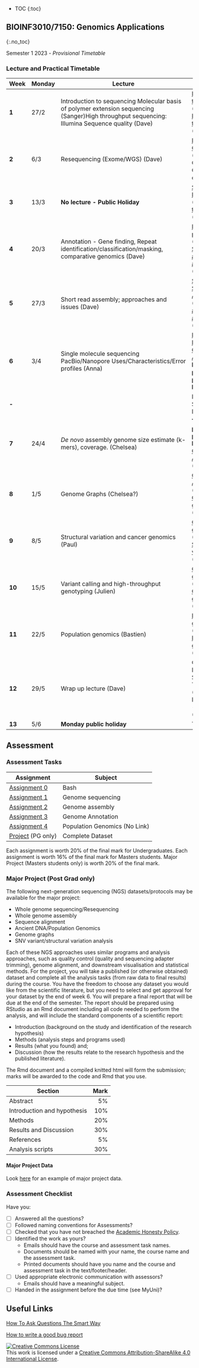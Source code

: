 * TOC 
{:toc}

## BIOINF3010/7150: Genomics Applications
{:.no_toc}

Semester 1 2023 - *Provisional Timetable*

### Lecture and Practical Timetable

| **Week** | **Monday** | **Lecture**                                       | **Practical**                                     |
|----------|------------|---------------------------------------------------|---------------------------------------------------|
| **1**    | 27/2       | Introduction to sequencing Molecular basis of polymer extension sequencing (Sanger)High throughput sequencing: Illumina Sequence quality (Dave) | [Introduction to Bash 1] (Dave)   [Introduction to Bash 2] (Dave)                  |
| **2**    | 6/3        | Resequencing (Exome/WGS)     (Dave)                    |[Read Quality Control] (Dave)[Read Quality Control contd] |
| **3**    | 13/3       | **No lecture - Public Holiday**  |[SARS-CoV-2 Resequencing] (Dave)  [Intro to BLAST] (Dave)       |
| **4**    | 20/3       | Annotation - Gene finding, Repeat identification/classification/masking, comparative genomics (Dave)  |[BLAST practical] (Dave) [SAMTools and alignments] (Dave)          |
| **5**    | 27/3       | Short read assembly; approaches and issues (Dave)  |  [SARS-CoV-2 Short Read Assembly] (Dave) [Short and long read alignment] (Anna) (Anna)         |
| **6**    | 3/4        | Single molecule sequencing PacBio/Nanopore Uses/Characteristics/Error profiles (Anna)  | [E. coli K-12 Hybrid Genome Assembly]  **Friday no practical -public holiday**                         |
| **-**    |            |  |    MID-SEMESTER BREAK                                             |
| **7**    | 24/4       | _De novo_ assembly genome size estimate (k-mers), coverage. (Chelsea)  | **Tuesday no practical - public holiday**   [Genome Assembly I] (Chelsea)         |
| **8**    | 1/5        | Genome Graphs (Chelsea?)  | [Genome Assembly II] (Chelsea?) [Genome graphs1] (Chelsea?)           |
| **9**    | 8/5        | Structural variation and cancer genomics (Paul)  |  [Genome graphs2] (Chelsea?) [Structural variation] (Paul)      |
| **10**   | 15/5       | Variant calling and high-throughput genotyping (Julien) |  [Clinical genomics1] (Julien)  [Clinical genomics2] (Julien)         |
| **11**   | 22/5       | Population genomics (Bastien) | [Population genomics1] (Bastien)  [Population genomics2] (Bastien)              |
| **12**   | 29/5       | Wrap up lecture (Dave) |  Open Practical Session Tuesday (Dave)  [Open  Prac session - Friday] (Dave)           |
| **13**   | 5/6        |   **Monday public holiday**         |   TBD        |

[Introduction to Bash 1]: Practicals/Bash_Practicals/1_IntroBash.md
[Introduction to Bash 2]: Practicals/Bash_Practicals/2_BashScripting.md
[Read Quality Control]: Practicals/Read_QC/read-qc.md
[SAMTools and alignments]: Practicals/Alignments_Practicals/alignment-cram.md
[SARS-CoV-2 Resequencing]: Practicals/resequencing/resequencing.md
[SARS-CoV-2 Short Read Assembly]: Practicals/short_read_assembly/short-read-assembly.md
[Short and long read alignment]: Practicals/short_long_alignment/short_long_alignment.md
[E. coli K-12 Hybrid Genome Assembly]: Practicals/hybrid_genome_assembly/index.md
[Bacterial genome assembly]: Practicals/
[Genome Assembly I]: Practicals/Genome_assembly/genome_assembly_prac_1.md
[Genome Assembly II]: Practicals/Genome_assembly/genome_assembly_prac_2.md
[Genome graphs1]: Practicals/Graph_Genomes/prac_part1.md
[Genome graphs2]: Practicals/Graph_Genomes/prac_part2.md
[Intro to BLAST]: Practicals/BLAST_practical/BLAST_intro.md
[BLAST practical]: Practicals/BLAST_practical/BLAST_practical_v2.md
[Structural variation]: Practicals/Structural_variation/SV_practical.md
[Clinical genomics1]: Practicals/variants_clinical/variant_annotation.md
[Clinical genomics2]: Practicals/variants_clinical/variant_filtering.md
[Agricultural genomics]: Practicals/
[Population genomics1]: Practicals/ancient_DNA_pop_genomics/prac_part1.md
[Population genomics2]: Practicals/ancient_DNA_pop_genomics/prac_part2.md


## Assessment

### Assessment Tasks

| **Assignment**                                            | **Subject**         |
|-----------------------------------------------------------|---------------------|
| [Assignment 0]()                                          | Bash                |
| [Assignment 1]()                                          | Genome sequencing     |
| [Assignment 2]()                                          | Genome assembly|
| [Assignment 3]()                                          | Genome Annotation|
| [Assignment 4]()                                          | Population Genomics  (No Link)       |
| [Project]() (PG only)                           | Complete Dataset   |

Each assignment is worth 20% of the final mark for Undergraduates.
Each assignment is worth 16% of the final mark for Masters students.
Major Project (Masters students only) is worth 20% of the final mark.

### Major Project (Post Grad only)

The following next-generation sequencing (NGS) datasets/protocols may be available for the major project:

- Whole genome sequencing/Resequencing
- Whole genome assembly
- Sequence alignment
- Ancient DNA/Population Genomics
- Genome graphs
- SNV variant/structural variation analysis

Each of these NGS approaches uses similar programs and analysis approaches, such as quality control (quality and sequencing adapter trimming), genome alignment, and downstream visualisation and statistical methods.
For the project, you will take a published (or otherwise obtained) dataset and complete all the analysis tasks (from raw data to final results) during the course.
You have the freedom to choose any dataset you would like from the scientific literature, but you need to select and get approval for your dataset by the end of week 6. You will prepare a final report that will be due at the end of the semester.
The report should be prepared using RStudio as an Rmd document including all code needed to perform the analysis, and will include the standard components of a scientific report:

- Introduction (background on the study and identification of the research hypothesis)
- Methods (analysis steps and programs used)
- Results (what you found) and; 
- Discussion (how the results relate to the research hypothesis and the published literature).

The Rmd document and a compiled knitted html will form the submission; marks will be awarded to the code and Rmd that you use.

| Section | Mark |
|---------|-----:|
| Abstract | 5% |
| Introduction and hypothesis |	10% |
| Methods | 20% |
| Results and Discussion | 30% |
| References | 5% |
| Analysis scripts | 30% |

#### Major Project Data

Look [here](./Assignments/Major_Project/major_project.md) for an example of major project data. 

### Assessment Checklist

Have you:

- [ ] Answered all the questions?
- [ ] Followed naming conventions for Assessments?
- [ ] Checked that you have not breached the [Academic Honesty Policy](http://www.adelaide.edu.au/policies/230/).
- [ ] Identified the work as yours?
	- Emails should have the course and assessment task names.
	- Documents should be named with your name, the course name and the assessment task.
	- Printed documents should have you name and the course and assessment task in the text/footer/header.
- [ ] Used appropriate electronic communication with assessors?
	- Emails should have a meaningful subject.
- [ ] Handed in the assignment before the due time (see MyUni)?

## Useful Links

[How To Ask Questions The Smart Way](http://www.catb.org/esr/faqs/smart-questions.html)

[How to write a good bug report](https://musescore.org/en/developers-handbook/how-write-good-bug-report-step-step-instructions)

<a rel="license" href="http://creativecommons.org/licenses/by-sa/4.0/"><img alt="Creative Commons License" style="border-width:0" src="https://i.creativecommons.org/l/by-sa/4.0/88x31.png" /></a><br />This work is licensed under a <a rel="license" href="http://creativecommons.org/licenses/by-sa/4.0/">Creative Commons Attribution-ShareAlike 4.0 International License</a>.
